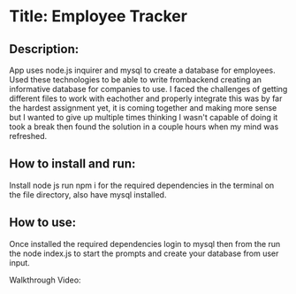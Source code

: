 # Title: Employee Tracker

## Description: 
App uses node.js inquirer and mysql to create a database for employees. Used these technologies to be able to write frombackend creating an informative database for companies to use. I faced the challenges of getting different files to work with eachother and properly integrate this was by far the hardest assignment yet, it is coming together and making more sense but I wanted to give up multiple times thinking I wasn't capable of doing it took a break then found the solution in a couple hours when my mind was refreshed. 

## How to install and run:
Install node js run npm i for the required dependencies in the terminal on the file directory, also have mysql installed.

## How to use:
Once installed the required dependencies login to mysql then from the run the node index.js to start the prompts and create your database from user input.

Walkthrough Video: 
